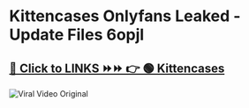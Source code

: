 
 # Kittencases Onlyfans Leaked - Update Files 6opjl

## <h2><a href="https://clipsfans.com/Kittencases&ref=git">🔗 Click to LINKS ⏩⏩ 👉 🟢 Kittencases </a></h2>

<a href="https://clipsfans.com/Kittencases&ref=git" rel="nofollow" data-target="animated-image.originalLink"><img src="https://i.ibb.co.com/xMMVF88/686577567.gif" alt="Viral Video Original" style="max-width: 100%; display: inline-block;" data-target="animated-image.originalImage"></a>

